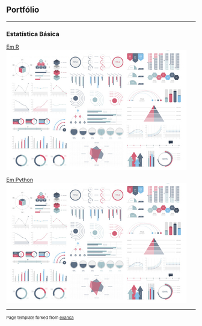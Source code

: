 ## Portfólio

---

### Estatística Básica 

[Em R](/_pages/rstats)
<img src="images/dummy_thumbnail.jpg?raw=true"/>

[Em Python](/_pages/pythonstats)
<img src="images/dummy_thumbnail.jpg?raw=true"/>





---
<p style="font-size:11px">Page template forked from <a href="https://github.com/evanca/quick-portfolio">evanca</a></p>
<!-- Remove above link if you don't want to attibute -->
